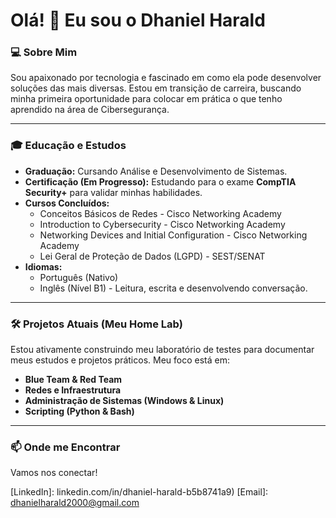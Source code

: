 # Olá! 👋 Eu sou o Dhaniel Harald

### 💻 Sobre Mim
Sou apaixonado por tecnologia e fascinado em como ela pode desenvolver soluções das mais diversas. Estou em transição de carreira, buscando minha primeira oportunidade para colocar em prática o que tenho aprendido na área de Cibersegurança.

---

### 🎓 Educação e Estudos

* **Graduação:** Cursando Análise e Desenvolvimento de Sistemas.
* **Certificação (Em Progresso):** Estudando para o exame **CompTIA Security+** para validar minhas habilidades.
* **Cursos Concluídos:**
    * Conceitos Básicos de Redes - Cisco Networking Academy
    * Introduction to Cybersecurity - Cisco Networking Academy
    * Networking Devices and Initial Configuration - Cisco Networking Academy
    * Lei Geral de Proteção de Dados (LGPD) - SEST/SENAT
* **Idiomas:**
    * Português (Nativo)
    * Inglês (Nível B1) - Leitura, escrita e desenvolvendo conversação.

---

### 🛠️ Projetos Atuais (Meu Home Lab)

Estou ativamente construindo meu laboratório de testes para documentar meus estudos e projetos práticos. Meu foco está em:

* **Blue Team & Red Team**
* **Redes e Infraestrutura**
* **Administração de Sistemas (Windows & Linux)**
* **Scripting (Python & Bash)**

---

### 📫 Onde me Encontrar

Vamos nos conectar!

[LinkedIn]: linkedin.com/in/dhaniel-harald-b5b8741a9)
[Email]: dhanielharald2000@gmail.com
